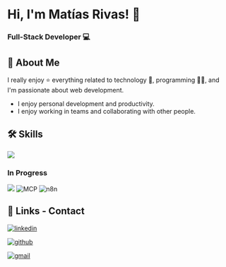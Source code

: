 
# Hi, I'm Matías Rivas! 👋


### Full-Stack Developer 💻


## 🚀 About Me
I really enjoy ⭐ everything related to technology 🤖, programming 👨‍💻, and I'm passionate about web development.
- I enjoy personal development and productivity.
- I enjoy working in teams and collaborating with other people.


## 🛠 Skills
![](https://skillicons.dev/icons?i=html,css,bootstrap,js,php,laravel,mysql,vue,vite,tailwind,postman,git,gitlab,github,nodejs,express,androidstudio,visualstudio)
### In Progress
![](https://skillicons.dev/icons?i=docker,mongodb,graphql,golang)
![MCP](https://img.shields.io/badge/-MCP-000000?style=flat-square&logo=modelcontextprotocol&logoColor=white)
![n8n](https://img.shields.io/badge/-n8n-EA4C89?style=flat-square&logo=n8n&logoColor=white)

## 🔗 Links - Contact
[![linkedin](https://img.shields.io/badge/linkedin-0A66C2?style=for-the-badge&logo=linkedin&logoColor=white)](https://www.linkedin.com/in/mat%C3%ADas-ezequiel-rivas/)

[![github](https://img.shields.io/badge/github-red?style=for-the-badge&logo=github&logoColor=white)](https://github.com/matiasrivas94)

[![gmail](https://img.shields.io/badge/matiasrivasrivas202@gmail.com-yellow?style=for-the-badge&logo=gmail&logoColor=white)]()

